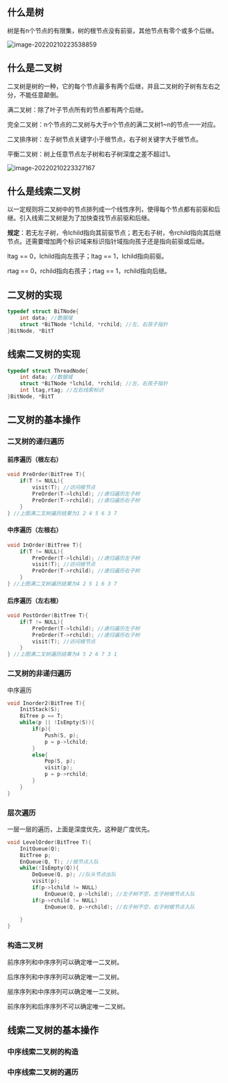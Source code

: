 ## 什么是树

树是有n个节点的有限集，树的根节点没有前驱，其他节点有零个或多个后继。

![image-20220210223538859](https://gitee.com/huanghaoh/imgbed/raw/master/img/202202102235925.png)

## 什么是二叉树

二叉树是树的一种，它的每个节点最多有两个后继，并且二叉树的子树有左右之分，不能任意颠倒。

满二叉树：除了叶子节点所有的节点都有两个后继。

完全二叉树：n个节点的二叉树与大于n个节点的满二叉树1~n的节点一一对应。

二叉排序树：左子树节点关键字小于根节点，右子树关键字大于根节点。

平衡二叉树：树上任意节点左子树和右子树深度之差不超过1。

![image-20220210223327167](https://gitee.com/huanghaoh/imgbed/raw/master/img/202202102233207.png)

## 什么是线索二叉树

以一定规则将二叉树中的节点排列成一个线性序列，使得每个节点都有前驱和后继。引入线索二叉树是为了加快查找节点前驱和后继。

**规定**：若无左子树，令lchild指向其前驱节点；若无右子树，令rchild指向其后继节点。还需要增加两个标识域来标识指针域指向孩子还是指向前驱或后继。

ltag == 0，lchild指向左孩子；ltag == 1，lchild指向前驱。

rtag == 0，rchild指向右孩子；rtag == 1，rchild指向后继。

## 二叉树的实现

~~~C++
typedef struct BiTNode{
    int data; //数据域
    struct *BiTNode *lchild, *rchild; //左、右孩子指针
}BitNode, *BitT
~~~

## 线索二叉树的实现

~~~C++
typedef struct ThreadNode{
    int data; //数据域
    struct *BiTNode *lchild, *rchild; //左、右孩子指针
    int ltag,rtag; //左右线索标识
}BitNode, *BitT
~~~

## 二叉树的基本操作

### 二叉树的递归遍历

#### 前序遍历（根左右）

~~~C++
void PreOrder(BitTree T){
    if(T != NULL){
        visit(T); //访问根节点
        PreOrder(T->lchild); //递归遍历左子树
        PreOrder(T->rchild); //递归遍历右子树
    }
} //上图满二叉树遍历结果为1 2 4 5 6 3 7
~~~

#### 中序遍历（左根右）

~~~C++
void InOrder(BitTree T){
    if(T != NULL){
        PreOrder(T->lchild); //递归遍历左子树
        visit(T); //访问根节点
        PreOrder(T->rchild); //递归遍历右子树
    }
} //上图满二叉树遍历结果为4 2 5 1 6 3 7
~~~

#### 后序遍历（左右根）

~~~C++
void PostOrder(BitTree T){
    if(T != NULL){
        PreOrder(T->lchild); //递归遍历左子树
        PreOrder(T->rchild); //递归遍历右子树
        visit(T); //访问根节点
    }
} //上图满二叉树遍历结果为4 5 2 6 7 3 1
~~~

### 二叉树的非递归遍历

中序遍历

~~~C++
void Inorder2(BitTree T){
    InitStack(S);
    BiTree p == T;
    while(p || !IsEmpty(S)){
        if(p){
            Push(S, p);
            p = p->lchild;
        }
        else{
            Pop(S, p);
            visit(p);
            p = p->rchild;
        }
    }
}
~~~

### 层次遍历

一层一层的遍历，上面是深度优先，这种是广度优先。

~~~C++
void LevelOrder(BitTree T){
    InitQueue(Q);
    BitTree p;
    EnQueue(Q, T); //根节点入队
    while(!IsEmpty(Q)){
        DeQueue(Q, p); //队头节点出队
        visit(p);
        if(p->lchild != NULL)
            EnQueue(Q, p->lchild); //左子树不空，左子树根节点入队
        if(p->rchild != NULL)
            EnQueue(Q, p->rchild); //右子树不空，右子树根节点入队
        
    }
}
~~~

### 构造二叉树

前序序列和中序序列可以确定唯一二叉树。

后序序列和中序序列可以确定唯一二叉树。

层序序列和中序序列可以确定唯一二叉树。

前序序列和后序序列不可以确定唯一二叉树。

## 线索二叉树的基本操作

### 中序线索二叉树的构造

### 中序线索二叉树的遍历

